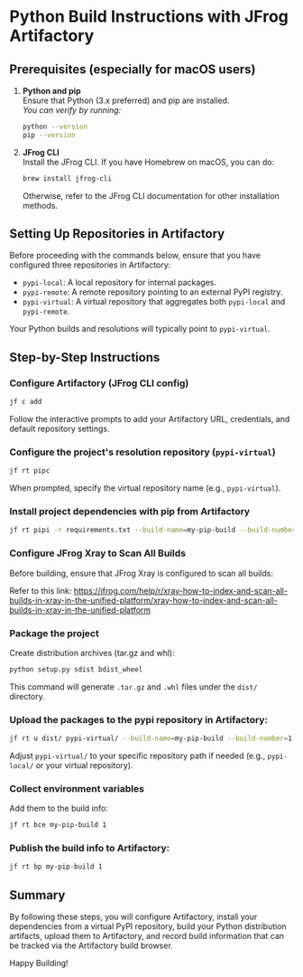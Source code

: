 # Python Build Instructions with JFrog Artifactory

## Prerequisites (especially for macOS users)
1. **Python and pip**  
   Ensure that Python (3.x preferred) and pip are installed.  
   *You can verify by running:*  
   ```bash
   python --version
   pip --version
   ```

2. **JFrog CLI**  
   Install the JFrog CLI. If you have Homebrew on macOS, you can do:
   ```bash
   brew install jfrog-cli
   ```
   Otherwise, refer to the JFrog CLI documentation for other installation methods.

## Setting Up Repositories in Artifactory
Before proceeding with the commands below, ensure that you have configured three repositories in Artifactory:
- `pypi-local`: A local repository for internal packages.
- `pypi-remote`: A remote repository pointing to an external PyPI registry.
- `pypi-virtual`: A virtual repository that aggregates both `pypi-local` and `pypi-remote`.

Your Python builds and resolutions will typically point to `pypi-virtual`.

## Step-by-Step Instructions
### Configure Artifactory (JFrog CLI config)
```bash
jf c add
```
Follow the interactive prompts to add your Artifactory URL, credentials, and default repository settings.

### Configure the project's resolution repository (`pypi-virtual`)
```bash
jf rt pipc
```
When prompted, specify the virtual repository name (e.g., `pypi-virtual`).

### Install project dependencies with pip from Artifactory
```bash
jf rt pipi -r requirements.txt --build-name=my-pip-build --build-number=1 --module=jfrog-python-example
```

### Configure JFrog Xray to Scan All Builds
Before building, ensure that JFrog Xray is configured to scan all builds:

Refer to this link: https://jfrog.com/help/r/xray-how-to-index-and-scan-all-builds-in-xray-in-the-unified-platform/xray-how-to-index-and-scan-all-builds-in-xray-in-the-unified-platform

### Package the project
Create distribution archives (tar.gz and whl):
```bash
python setup.py sdist bdist_wheel
```
This command will generate `.tar.gz` and `.whl` files under the `dist/` directory.

### Upload the packages to the pypi repository in Artifactory:
```bash
jf rt u dist/ pypi-virtual/ --build-name=my-pip-build --build-number=1 --module=jfrog-python-example
```
Adjust `pypi-virtual/` to your specific repository path if needed (e.g., `pypi-local/` or your virtual repository).

### Collect environment variables
Add them to the build info:
```bash
jf rt bce my-pip-build 1
```

### Publish the build info to Artifactory:
```bash
jf rt bp my-pip-build 1
```

## Summary
By following these steps, you will configure Artifactory, install your dependencies from a virtual PyPI repository, build your Python distribution artifacts, upload them to Artifactory, and record build information that can be tracked via the Artifactory build browser.

Happy Building!